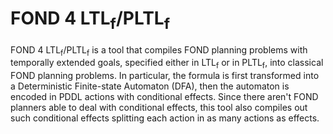 # FOND 4 LTL<sub>f</sub>/PLTL<sub>f</sub>

FOND 4 LTL<sub>f</sub>/PLTL<sub>f</sub> is a tool that compiles FOND planning problems with temporally extended goals, 
specified either in LTL<sub>f</sub> or in PLTL<sub>f</sub>, into classical FOND planning problems.
In particular, the formula is first transformed into a Deterministic Finite-state Automaton (DFA), then the automaton is
encoded in PDDL actions with conditional effects. Since there aren't FOND planners able to deal with conditional 
effects, this tool also compiles out such conditional effects splitting each action in as many actions as effects. 
